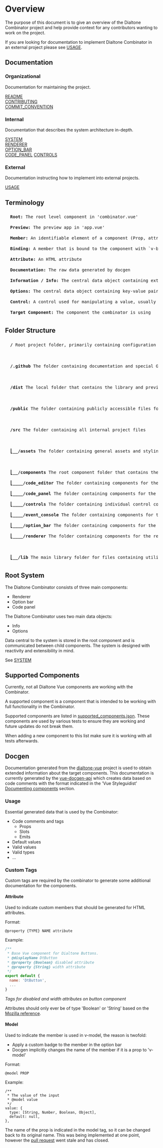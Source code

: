 # Overview

The purpose of this document is to give an overview of the Dialtone Combinator project and
help provide context for any contributors wanting to work on the project.

If you are looking for documentation to implement Dialtone Combinator in an external project please see
[USAGE](USAGE.md).

## Documentation

### Organizational

Documentation for maintaining the project.

[README](/README.md) \
[CONTRIBUTING](CONTRIBUTING.md) \
[COMMIT_CONVENTION](COMMIT_CONVENTION.md)

### Internal

Documentation that describes the system architecture in-depth.

[SYSTEM](internal/SYSTEM.md) \
[RENDERER](internal/RENDERER.md) \
[OPTION_BAR](internal/OPTION_BAR.md) \
[CODE_PANEL](internal/CODE_PANEL.md)
[CONTROLS](internal/CONTROLS.md)

### External

Documentation instructing how to implement into external projects.

[USAGE](USAGE.md)

## Terminology
<pre style="line-height: 2.5em;">
  <b>Root:</b> The root level component in 'combinator.vue'
  <b>Preview:</b> The preview app in 'app.vue'
  <b>Member:</b> An identifiable element of a component (Prop, attribute, slot, event)
  <b>Binding:</b> A member that is bound to the component with `v-bind` (Prop, attribute)
  <b>Attribute:</b> An HTML attribute
  <b>Documentation:</b> The raw data generated by docgen
  <b>Information / Info:</b> The central data object containing extended documentation data after parsing and processing
  <b>Options:</b> The central data object containing key-value pairs for members and their values
  <b>Control:</b> A control used for manipulating a value, usually a member value
  <b>Target Component:</b> The component the combinator is using
</pre>

## Folder Structure
<pre style="line-height: 2.5em;">
  <b>/</b> Root project folder, primarily containing configuration files 

  <b>/.github</b> The folder containing documentation and special GitHub files

  <b>/dist</b> The local folder that contains the library and preview build output

  <b>/public</b> The folder containing publicly accessible files for the preview app

  <b>/src</b> The folder containing all internal project files

  <b>⎣__/assets</b> The folder containing general assets and styling for vue

  <b>⎣__/components</b> The root component folder that contains the root component ('Combinator.vue')
  <b>⎣____/code_editor</b> The folder containing components for the code editor
  <b>⎣____/code_panel</b> The folder containing components for the code panel
  <b>⎣____/controls</b> The folder containing individual control components
  <b>⎣____/event_console</b> The folder containing components for the event console
  <b>⎣____/option_bar</b> The folder containing components for the code editor
  <b>⎣____/renderer</b> The folder containing components for the renderer

  <b>⎣__/lib</b> The main library folder for files containing utility functions in plain js
</pre>

## Root System

The Dialtone Combinator consists of three main components:
* Renderer
* Option bar
* Code panel

The Dialtone Combinator uses two main data objects:
* Info
* Options

Data central to the system is stored in the root component and is communicated between child components.
The system is designed with reactivity and extensibility in mind.

See [SYSTEM](internal/SYSTEM.md)

## Supported Components

Currently, not all Dialtone Vue components are working with the Combinator.

A supported component is a component that is intended to be working with full functionality in the Combinator.

Supported components are listed in [supported_components.json](/src/supported_components.json).
These components are used by various tests to ensure they are working and future updates do not break them.

When adding a new component to this list make sure it is working with all tests afterwards.

## Docgen

Documentation generated from the
[dialtone-vue](https://github.com/dialpad/dialtone-vue)
project is used to obtain extended information about the target components.
This documentation is currently generated by the
[vue-docgen-api](https://vue-styleguidist.github.io/docs/Docgen.html#api)
which creates data based on code comments with the format indicated in the 'Vue Styleguidist'
[Documenting components](https://vue-styleguidist.github.io/docs/Documenting.html#code-comments)
section.

### Usage

Essential generated data that is used by the Combinator:
* Code comments and tags
    * Props
    * Slots
    * Emits
* Default values
* Valid values
* Valid types
* ...

### Custom Tags

Custom tags are required by the combinator to generate some additional documentation for the components.

#### Attribute

Used to indicate custom members that should be generated for HTML attributes.

Format:
```
@property {TYPE} NAME attribute
```

Example:
```js
/**
 * Base Vue component for Dialtone Buttons.
 * @displayName DtButton
 * @property {Boolean} disabled attribute
 * @property {String} width attribute
 */
export default {
  name: 'DtButton',
  ...
}
```
_Tags for disabled and width attributes on button component_

Attributes should only ever be of type 'Boolean' or 'String' based on the
[Mozilla reference](https://developer.mozilla.org/en-US/docs/Web/HTML/Attributes).

#### Model

Used to indicate the member is used in v-model, the reason is twofold:
* Apply a custom badge to the member in the option bar
* Docgen implicitly changes the name of the member if it is a prop to 'v-model'

Format:
```
@model PROP
```

Example:
```
/**
 * The value of the input
 * @model value
 */
value: {
  type: [String, Number, Boolean, Object],
  default: null,
},
```

The name of the prop is indicated in the model tag, so it can be changed back to its original name.
This was being implemented at one point, however the
[pull request](https://github.com/vue-styleguidist/vue-styleguidist/pull/1056)
went stale and has closed.
